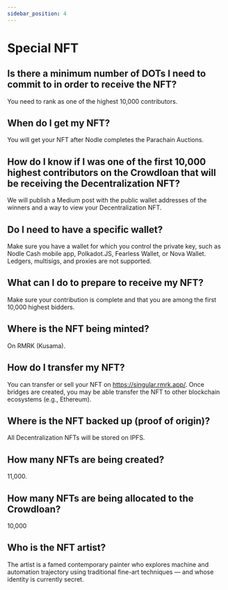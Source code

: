 ```yaml
---
sidebar_position: 4
---
```


# Special NFT

## Is there a minimum number of DOTs I need to commit to in order to receive the NFT? 
You need to rank as one of the highest 10,000 contributors.

## When do I get my NFT? 
You will get your NFT after Nodle completes the Parachain Auctions.

## How do I know if I was one of the first 10,000 highest contributors on the Crowdloan that will be receiving the Decentralization NFT?
We will publish a Medium post with the public wallet addresses of the winners and a way to view your Decentralization NFT.

## Do I need to have a specific wallet?
Make sure you have a wallet for which you control the private key, such as Nodle Cash mobile app, Polkadot.JS, Fearless Wallet, or Nova Wallet. Ledgers, multisigs, and proxies are not supported.

## What can I do to prepare to receive my NFT?
Make sure your contribution is complete and that you are among the first 10,000 highest bidders.

## Where is the NFT being minted?
On RMRK (Kusama).

## How do I transfer my NFT?
You can transfer or sell your NFT on https://singular.rmrk.app/. Once bridges are created, you may be able transfer the NFT to other blockchain ecosystems (e.g., Ethereum).

## Where is the NFT backed up (proof of origin)?
All Decentralization NFTs will be stored on IPFS.

## How many NFTs are being created?
11,000.

## How many NFTs are being allocated to the Crowdloan?
10,000

## Who is the NFT artist? 
The artist is a famed contemporary painter who explores machine and automation trajectory using traditional fine-art techniques — and whose identity is currently secret.